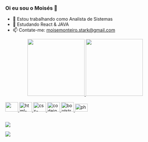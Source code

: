 ### Oi eu sou o Moisés 👋


- 🔭 Estou trabalhando como Analista de Sistemas
- 🌱 Estudando React & JAVA
- 📫 Contate-me: moisemonteiro.stark@gmail.com

<div align="center">
  <a href="https://github.com/zzeis">
    <img height="180em" src="https://github-readme-stats.vercel.app/api?username=zzeis&show_icons=true&theme=darcula&include_all_commits=true&count_private=true"/>
  <img height="180em" src="https://github-readme-stats.vercel.app/api/top-langs/?username=zzeis&layout=compact&langs_count=7&theme=darcula"/>
</div>

<div style="display: inline_block"><br>
  
 

  <img  width="40" height="30" alta="javascript-icon" src="https://cdn.jsdelivr.net/gh/devicons/devicon/icons/javascript/javascript-plain.svg" />
  <img  width="40" height="30" alt="html-icon" src="https://cdn.jsdelivr.net/gh/devicons/devicon/icons/html5/html5-plain.svg" />
  <img  width="40" height="30" alt="css-icon" src="https://cdn.jsdelivr.net/gh/devicons/devicon/icons/css3/css3-plain.svg" />
  <img  width="40" height="30" alt="codeigniter-icon" src="https://cdn.jsdelivr.net/gh/devicons/devicon/icons/codeigniter/codeigniter-plain.svg" />
  <img  width="40" height="30" alt="bootstrap-icon" src="https://cdn.jsdelivr.net/gh/devicons/devicon/icons/bootstrap/bootstrap-plain.svg" />
  <img  width="40" height="25" alt="php-icon" src="https://cdn.jsdelivr.net/gh/devicons/devicon/icons/php/php-plain.svg" />
                           
</div>

##
<div> 
  
   <a href="https://www.linkedin.com/in/moises-monteiro-91063622a/" target="_blank"><img src="https://img.shields.io/badge/LinkedIn-0077B5?style=for-the-badge&logo=linkedin&logoColor=white" target="_blank"></a>
   
   
   <a href="https://www.instagram.com/z_zeis/" target="_blank"><img src="https://img.shields.io/badge/Instagram-E4405F?style=for-the-badge&logo=instagram&logoColor=white" target="_blank"></a>
  
 
</div>
            
          
